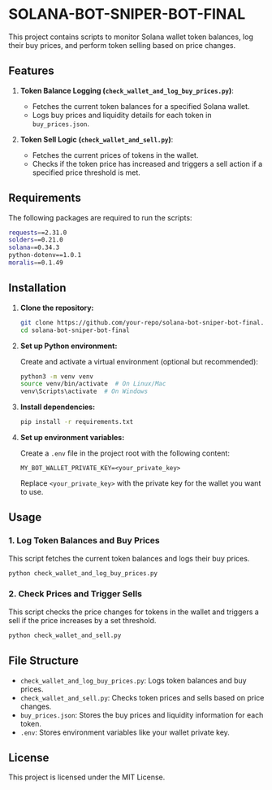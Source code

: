 
# SOLANA-BOT-SNIPER-BOT-FINAL

This project contains scripts to monitor Solana wallet token balances, log their buy prices, and perform token selling based on price changes.

## Features

1. **Token Balance Logging (`check_wallet_and_log_buy_prices.py`)**:
   - Fetches the current token balances for a specified Solana wallet.
   - Logs buy prices and liquidity details for each token in `buy_prices.json`.
   
2. **Token Sell Logic (`check_wallet_and_sell.py`)**:
   - Fetches the current prices of tokens in the wallet.
   - Checks if the token price has increased and triggers a sell action if a specified price threshold is met.

## Requirements

The following packages are required to run the scripts:

```bash
requests==2.31.0
solders==0.21.0
solana==0.34.3
python-dotenv==1.0.1
moralis==0.1.49
```

## Installation

1. **Clone the repository:**

   ```bash
   git clone https://github.com/your-repo/solana-bot-sniper-bot-final.git
   cd solana-bot-sniper-bot-final
   ```

2. **Set up Python environment:**

   Create and activate a virtual environment (optional but recommended):

   ```bash
   python3 -m venv venv
   source venv/bin/activate  # On Linux/Mac
   venv\Scripts\activate  # On Windows
   ```

3. **Install dependencies:**

   ```bash
   pip install -r requirements.txt
   ```

4. **Set up environment variables:**

   Create a `.env` file in the project root with the following content:

   ```
   MY_BOT_WALLET_PRIVATE_KEY=<your_private_key>
   ```

   Replace `<your_private_key>` with the private key for the wallet you want to use.

## Usage

### 1. Log Token Balances and Buy Prices

This script fetches the current token balances and logs their buy prices.

```bash
python check_wallet_and_log_buy_prices.py
```

### 2. Check Prices and Trigger Sells

This script checks the price changes for tokens in the wallet and triggers a sell if the price increases by a set threshold.

```bash
python check_wallet_and_sell.py
```

## File Structure

- `check_wallet_and_log_buy_prices.py`: Logs token balances and buy prices.
- `check_wallet_and_sell.py`: Checks token prices and sells based on price changes.
- `buy_prices.json`: Stores the buy prices and liquidity information for each token.
- `.env`: Stores environment variables like your wallet private key.

## License

This project is licensed under the MIT License.
